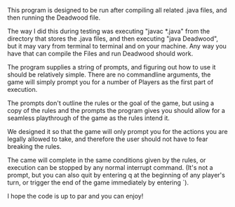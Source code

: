 This program is designed to be run after compiling all related .java files, and then running the Deadwood file.

The way I did this during testing was executing "javac *.java" from the directory that stores the .java files, and then executing "java Deadwood", but it may vary from terminal to terminal and on your machine. Any way you have that can compile the Files and run Deadwood should work.

The program supplies a string of prompts, and figuring out how to use it should be relatively simple. There are no commandline arguments, the game will simply prompt you for a number of Players as the first part of execution.

The prompts don't outline the rules or the goal of the game, but using a copy of the rules and the prompts the program gives you should allow for a seamless playthrough of the game as the rules intend it.

We designed it so that the game will only prompt you for the actions you are legally allowed to take, and therefore the user should not have to fear breaking the rules.

The came will complete in the same conditions given by the rules, or execution can be stopped by any normal interrupt command. (It's not a prompt, but you can also quit by entering q at the beginning of any player's turn, or trigger the end of the game immediately by entering `).

I hope the code is up to par and you can enjoy!